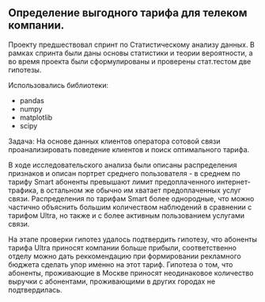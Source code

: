 ## Определение выгодного тарифа для телеком компании.

Проекту предшествовал спринт по Статистическому анализу данных. В рамках спринта были даны основы статистики и теории вероятности, а во время проекта были сформулированы и проверены стат.тестом две гипотезы.

Использовались библиотеки:
- pandas
- numpy
- matplotlib
- scipy

Задача: На основе данных клиентов оператора сотовой связи проанализировать поведение клиентов и поиск оптимального тарифа.

В ходе исследовательского анализа были описаны распределения признаков и описан портрет среднего пользователя - в среднем по тарифу Smart абоненты превышают лимит предоплаченного интернет-трафика, в остальном же обычно им хватает предоплаченных услуг связи.
Распределения по тарифам Smart более однородные, что можно частично объяснить большим количеством наблюдений в сравнении с тарифом Ultra, но также и с более активным пользованием услугами связи.

На этапе проверки гипотез удалось подтвердить гипотезу, что абоненты тарифа Ultra приносят компании больше прибыли, соответственно отделу можно дать реккомендацию при формировании рекламного бюджета сделать упор именно на этот тариф.
Гипотеза о том, что абоненты, проживающие в Москве приносят неодинаковое количество выручки с абонентами, проживающими в других городах не подтвердилась.
